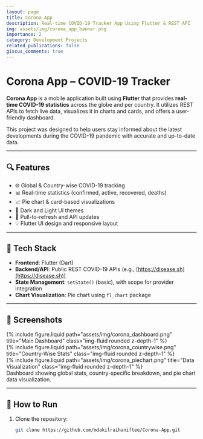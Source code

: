```yaml
---
layout: page
title: Corona App
description: Real-time COVID-19 Tracker App Using Flutter & REST API
img: assets/img/corona_app_banner.png
importance: 2
category: Development Projects
related_publications: false
giscus_comments: true
---
```


# Corona App – COVID-19 Tracker

**Corona App** is a mobile application built using **Flutter** that provides **real-time COVID-19 statistics** across the globe and per country. It utilizes REST APIs to fetch live data, visualizes it in charts and cards, and offers a user-friendly dashboard.

This project was designed to help users stay informed about the latest developments during the COVID-19 pandemic with accurate and up-to-date data.

---

## 🔍 Features

- 🌐 Global & Country-wise COVID-19 tracking  
- 📊 Real-time statistics (confirmed, active, recovered, deaths)  
- 📈 Pie chart & card-based visualizations  
- 🌙 Dark and Light UI themes  
- 🔁 Pull-to-refresh and API updates  
- 💡 Flutter UI design and responsive layout  

---

## 🧩 Tech Stack

- **Frontend**: Flutter (Dart)  
- **Backend/API**: Public REST COVID-19 APIs (e.g., [https://disease.sh](https://disease.sh))  
- **State Management**: `setState()` (basic), with scope for provider integration  
- **Chart Visualization**: Pie chart using `fl_chart` package  

---

## 📸 Screenshots

<div class="row">
  <div class="col-sm mt-3 mt-md-0">
    {% include figure.liquid path="assets/img/corona_dashboard.png" title="Main Dashboard" class="img-fluid rounded z-depth-1" %}
  </div>
  <div class="col-sm mt-3 mt-md-0">
    {% include figure.liquid path="assets/img/corona_countrywise.png" title="Country-Wise Stats" class="img-fluid rounded z-depth-1" %}
  </div>
  <div class="col-sm mt-3 mt-md-0">
    {% include figure.liquid path="assets/img/corona_piechart.png" title="Data Visualization" class="img-fluid rounded z-depth-1" %}
  </div>
</div>

<div class="caption">
  Dashboard showing global stats, country-specific breakdown, and pie chart data visualization.
</div>

---

## 🚀 How to Run

1. Clone the repository:
   ```bash
   git clone https://github.com/mdakilraihaniftee/Corona-App.git
